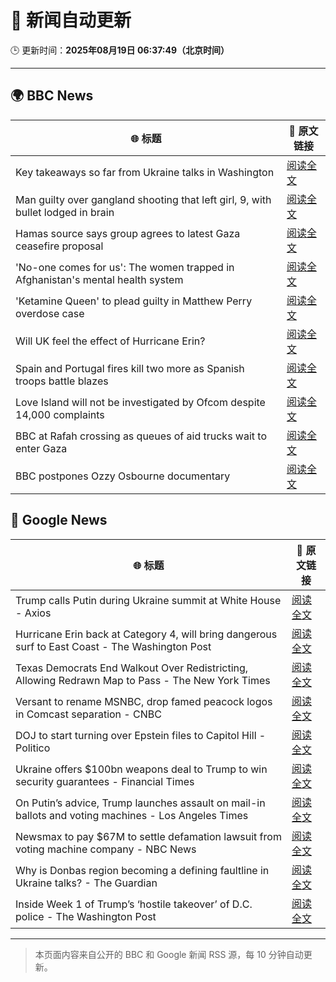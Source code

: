 # 🧠 新闻自动更新

🕒 更新时间：**2025年08月19日 06:37:49（北京时间）**

---

## 🌍 BBC News

| 🌐 标题 | 🔗 原文链接 |
|--------|-------------|
| Key takeaways so far from Ukraine talks in Washington | [阅读全文](https://www.bbc.com/news/articles/c5yp4jggrj2o?at_medium=RSS&at_campaign=rss) |
| Man guilty over gangland shooting that left girl, 9, with bullet lodged in brain | [阅读全文](https://www.bbc.com/news/articles/c939v7gejlpo?at_medium=RSS&at_campaign=rss) |
| Hamas source says group agrees to latest Gaza ceasefire proposal | [阅读全文](https://www.bbc.com/news/articles/ckgjye15zdlo?at_medium=RSS&at_campaign=rss) |
| 'No-one comes for us': The women trapped in Afghanistan's mental health system | [阅读全文](https://www.bbc.com/news/articles/c80dg700dego?at_medium=RSS&at_campaign=rss) |
| 'Ketamine Queen' to plead guilty in Matthew Perry overdose case | [阅读全文](https://www.bbc.com/news/articles/c62wnp7622po?at_medium=RSS&at_campaign=rss) |
| Will UK feel the effect of Hurricane Erin? | [阅读全文](https://www.bbc.com/weather/articles/cg7jy3jk2e4o?at_medium=RSS&at_campaign=rss) |
| Spain and Portugal fires kill two more as Spanish troops battle blazes | [阅读全文](https://www.bbc.com/news/articles/cz60y7npl32o?at_medium=RSS&at_campaign=rss) |
| Love Island will not be investigated by Ofcom despite 14,000 complaints | [阅读全文](https://www.bbc.com/news/articles/cj4wlpvdzjyo?at_medium=RSS&at_campaign=rss) |
| BBC at Rafah crossing as queues of aid trucks wait to enter Gaza | [阅读全文](https://www.bbc.com/news/videos/cev2nmwxe1po?at_medium=RSS&at_campaign=rss) |
| BBC postpones Ozzy Osbourne documentary | [阅读全文](https://www.bbc.com/news/articles/cly41jzxxmpo?at_medium=RSS&at_campaign=rss) |

## 📰 Google News

| 🌐 标题 | 🔗 原文链接 |
|--------|-------------|
| Trump calls Putin during Ukraine summit at White House - Axios | [阅读全文](https://news.google.com/rss/articles/CBMifkFVX3lxTE5pSUFsSW1PSkhUMzdfM0hnRERVaDkzXy00c0t1bmhIajR4RG1RY0NFN1FCeVhnWkJpU0ZPdURWSnFaVGgwZkdTTFVYRTZ3WnpuNGhqcHRFVGl4RGtfbWVqdEJrUHRFLWx3UGV0dTV3b0R3cmxINHh4cVBLODUtUQ?oc=5) |
| Hurricane Erin back at Category 4, will bring dangerous surf to East Coast - The Washington Post | [阅读全文](https://news.google.com/rss/articles/CBMilgFBVV95cUxPMmZCaWhmRDRGU1lVX1RWR1kyS1Z6NDFjaGk0VHVRX3ZudnlQRVl6LVhjaXgwdU9KTXZpTnQtX2Y1X2dZU1RsVlZ3QWZkN0lFWS1lN1NoMk9PNTh3cGZJV2xFMFk5dzdsMU1HR1dfbGVRbW9kWXVZemJWZ1VpUWZvVXo1UHhWUTJEY21iTDRlRW91MkNuSXc?oc=5) |
| Texas Democrats End Walkout Over Redistricting, Allowing Redrawn Map to Pass - The New York Times | [阅读全文](https://news.google.com/rss/articles/CBMiggFBVV95cUxPMkhfa3NYeElrNzVMSXl2cGowNkdYQkVBV1RwSGxwLWlidENkQlNmLXZEN1MzTk5udThFdWowMVptUnVrMm5yNHNXMl9ZVndVVHdWRnhWV2pLNXJ4NmZYX1dVdlhlRVJpYjN1T0t1RllJRzVPTTRjX1V2bXdEODRGQ0Fn?oc=5) |
| Versant to rename MSNBC, drop famed peacock logos in Comcast separation - CNBC | [阅读全文](https://news.google.com/rss/articles/CBMihgFBVV95cUxQNFlEUWIyUFpXS2dNaEUyZEpFckQtYnhWRXlVWVNfcHRxMkZnSm5WUWJZVGVMSkVBMHRXTDEtcXV0QmtMcWdnQ1A0NzAzaG5NbmlZTnBMUlA5Vnh6YVdtTkpkSnE1MUVQa1pYVXNEY0ZyYW5sOFhWOXFKcTBoSVZlUzFyWmRjd9IBiwFBVV95cUxPeVZDcGpoOExQcE9wQ091X210RVV0TWN5MVBybkRhQ0NPYlBYaEI4bV9ROUR1UG13WHJWZUF6aTUzTXJRZy1RUURoTXc1bktDS0VqYWdDcGlZUGxFU0hkYmtoWjNUeHRBMjR6VTRhVDNrb3BSWE5lRXBLNGpQV0poMXRsVFFJQVF3Q0Fj?oc=5) |
| DOJ to start turning over Epstein files to Capitol Hill - Politico | [阅读全文](https://news.google.com/rss/articles/CBMimAFBVV95cUxOcU5nMEt0aXN2R1NRRDBSSHh3ajhrMC1yUEZPSmVreWZrVF9wVGNzeXZKY1ZSeExMUXJDSWxKblQ0eHhBVmJUNklTaGZiTlJKUEQ1OGdzOFo4RWRZa0tndlpVX2tZWVJvVnlIUk1semFBU3BvSmhnalpqZXZaYzFRWjkzcG9EVTZYaW81N2I0Z19zTGtuQ3FDMg?oc=5) |
| Ukraine offers $100bn weapons deal to Trump to win security guarantees - Financial Times | [阅读全文](https://news.google.com/rss/articles/CBMicEFVX3lxTE1lVjNIS1hJTEZZWTJJZVh4dzJwY3FlQ0t5RERVdlRmdUNPZGd6NFB0MUpWQXV1dGlaQk1Na1psNHZDZFlndkNmdUd1OHZjaHRaVmU0WGw3OHRaUVoxNnRMZzJTNFU3VzU2Zkl6ME5wTHE?oc=5) |
| On Putin’s advice, Trump launches assault on mail-in ballots and voting machines - Los Angeles Times | [阅读全文](https://news.google.com/rss/articles/CBMipAFBVV95cUxNN19LeGtwTHdYR2hKaXM5Z2dSSTEwbl9pejhIdnV5Nmp6RVZnY2ZGa0dyZGNoUmtfSWNLdnB6ejRhbUdOdFM4T2dkT2NhZmlVNUdTVk1pUFBIX1BGdklmRlQwanBWTm9SOEltRFU3MmhRdHcyWnJxdHhaeEFxN1JZR0gySXJxMG8xbkJ0eXY2dno1UVRjQkx0eE9ENTdxS2duaVdJOQ?oc=5) |
| Newsmax to pay $67M to settle defamation lawsuit from voting machine company - NBC News | [阅读全文](https://news.google.com/rss/articles/CBMisgFBVV95cUxNZ01lOWQ1ajRfNVJWWkkzZU42NllXZ1RUNVRXLW94Q3JoMWE0aXdDcndsbDY3MTJ2cTh0d1hXdVNOS3E3ODBPWTduRE1Yc3BMQXFKY2RPQWlxYjNFLTRTNnd6S0pVM1BmV3JmLU4zQmlPQ0hvcnpRN1ZEZjJ6MHJ3RG1mVXd1RzhiQ3NWVVdGZWszVEM1UDV1Q3Z1S1NiM054czdoRjhsXy1wbFVwTGRPcTRB0gFWQVVfeXFMTmxycGFLRGJuSldsRVQ5bjlXZFg1SndfVElHN3p0VGdJZzZTQTRNbE5nMFlwUFE3cFBYdV9keVRDT2lPV0dGRmw3dkh5c0xMV3g2eDNhZUE?oc=5) |
| Why is Donbas region becoming a defining faultline in Ukraine talks? - The Guardian | [阅读全文](https://news.google.com/rss/articles/CBMiqAFBVV95cUxQM2hzalRZU2U4RGdRcWJUYVBYVUhVeVZ4eFZULW1LcENXVkxZeUllZ005MnVqeTY3UHlEUExkZkFfbjJGZW1qTHRRWENRbVIxVWU4WTNvVk1BcndiMnVqd1JPbnlXazB2a00tT0cydENuLVJJWHVOa09VMUgyc0F1bk1CSEx3M1ZYZHZNWjBEdC1lWjdHUFlBWWYtYWRuUjVfaXJuT2p1OVc?oc=5) |
| Inside Week 1 of Trump’s ‘hostile takeover’ of D.C. police - The Washington Post | [阅读全文](https://news.google.com/rss/articles/CBMikAFBVV95cUxOM0w5cnV3eFZrYV94RllKTU82N2wxdGVianI0Sll0cjNYZUFJV2RqMWM1MHFtanFSSU5CcExiNlF2OXEzZXZVLXlqTXdCVWl6NEViWmZ1Q1NUdjFLOTZZc3lleUNoNnJmOTNsTTdLa0ZoUEw5T0R2dHQ1ZmwwMlpFb2dvWTl0eXpXOTZKNXp6RHE?oc=5) |

---
> 本页面内容来自公开的 BBC 和 Google 新闻 RSS 源，每 10 分钟自动更新。